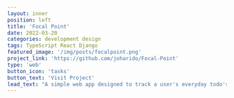 ```yaml
---
layout: inner
position: left
title: 'Focal Point'
date: 2022-03-20 
categories: development design
tags: TypeScript React Django
featured_image: '/img/posts/focalpoint.png'
project_link: 'https://github.com/joharido/Focal-Point'
type: 'web'
button_icon: 'tasks'
button_text: 'Visit Project'
lead_text: "A simple web app designed to track a user's everyday todo's!"
---
```

